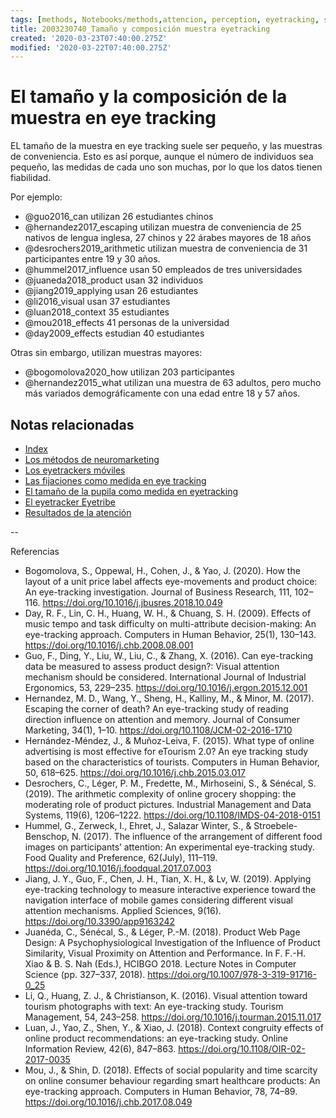 ```yaml
---
tags: [methods, Notebooks/methods,attencion, perception, eyetracking, sample, samplesize, Notebooks/attention, Notebooks/perception]
title: 2003230740_Tamaño y composición muestra eyetracking
created: '2020-03-23T07:40:00.275Z'
modified: '2020-03-22T07:40:00.275Z'
---
```


# El tamaño y la composición de la muestra en eye tracking

EL tamaño de la muestra en eye tracking suele ser pequeño, y las muestras de conveniencia. Esto es así porque, aunque el número de individuos sea pequeño, las medidas de cada uno son muchas, por lo que los datos tienen fiabilidad.

Por ejemplo:
- @guo2016_can utilizan 26 estudiantes chinos
- @hernandez2017_escaping utilizan muestra de conveniencia de 25 nativos de lengua inglesa, 27 chinos y 22 árabes mayores de 18 años
- @desrochers2019_arithmetic utilizan muestra de conveniencia de 31 participantes entre 19 y 30 años.
- @hummel2017_influence usan 50 empleados de tres universidades
- @juaneda2018_product usan 32 individuos
- @jiang2019_applying usan 26 estudiantes
- @li2016_visual usan 37 estudiantes
- @luan2018_context 35 estudiantes
- @mou2018_effects 41 personas de la universidad
- @day2009_effects estudian 40 estudiantes

Otras sin embargo, utilizan muestras mayores:

- @bogomolova2020_how utilizan 203 participantes
- @hernandez2015_what utilizan una muestra de 63 adultos, pero mucho más variados demográficamente con una edad entre 18 y 57 años.

## Notas relacionadas

- [Index](_2003101705_index.md)
- [Los métodos de neuromarketing](2005150856_metodosneuromarketing.md)
- [Los eyetrackers móviles](2005251918_eyetrackers_moviles_gafas.md)
- [Las fijaciones como medida en eye tracking](2003230748_medidaseyetracking_fijaciones.md)
- [El tamaño de la pupila como medida en eyetracking](2003230803_pupilacomomedidadeatencion.md)
- [El eyetracker Eyetribe](2004071658_eyetracker_eyetribe.md)
- [Resultados de la atención](2003281707_mayor_atencion_no_necesariamente_mayor_recuerdo.md)

--

Referencias

- Bogomolova, S., Oppewal, H., Cohen, J., & Yao, J. (2020). How the layout of a unit price label affects eye-movements and product choice: An eye-tracking investigation. Journal of Business Research, 111, 102–116. https://doi.org/10.1016/j.jbusres.2018.10.049
- Day, R. F., Lin, C. H., Huang, W. H., & Chuang, S. H. (2009). Effects of music tempo and task difficulty on multi-attribute decision-making: An eye-tracking approach. Computers in Human Behavior, 25(1), 130–143. https://doi.org/10.1016/j.chb.2008.08.001
- Guo, F., Ding, Y., Liu, W., Liu, C., & Zhang, X. (2016). Can eye-tracking data be measured to assess product design?: Visual attention mechanism should be considered. International Journal of Industrial Ergonomics, 53, 229–235. https://doi.org/10.1016/j.ergon.2015.12.001
- Hernandez, M. D., Wang, Y., Sheng, H., Kalliny, M., & Minor, M. (2017). Escaping the corner of death? An eye-tracking study of reading direction influence on attention and memory. Journal of Consumer Marketing, 34(1), 1–10. https://doi.org/10.1108/JCM-02-2016-1710
- Hernández-Méndez, J., & Muñoz-Leiva, F. (2015). What type of online advertising is most effective for eTourism 2.0? An eye tracking study based on the characteristics of tourists. Computers in Human Behavior, 50, 618–625. https://doi.org/10.1016/j.chb.2015.03.017
- Desrochers, C., Léger, P. M., Fredette, M., Mirhoseini, S., & Sénécal, S. (2019). The arithmetic complexity of online grocery shopping: the moderating role of product pictures. Industrial Management and Data Systems, 119(6), 1206–1222. https://doi.org/10.1108/IMDS-04-2018-0151
- Hummel, G., Zerweck, I., Ehret, J., Salazar Winter, S., & Stroebele-Benschop, N. (2017). The influence of the arrangement of different food images on participants’ attention: An experimental eye-tracking study. Food Quality and Preference, 62(July), 111–119. https://doi.org/10.1016/j.foodqual.2017.07.003
- Jiang, J. Y., Guo, F., Chen, J. H., Tian, X. H., & Lv, W. (2019). Applying eye-tracking technology to measure interactive experience toward the navigation interface of mobile games considering different visual attention mechanisms. Applied Sciences, 9(16). https://doi.org/10.3390/app9163242
- Juanéda, C., Sénécal, S., & Léger, P.-M. (2018). Product Web Page Design: A Psychophysiological Investigation of the Influence of Product Similarity, Visual Proximity on Attention and Performance. In F. F.-H. Xiao & B. S. Nah (Eds.), HCIBGO 2018. Lecture Notes in Computer Science (pp. 327–337, 2018). https://doi.org/10.1007/978-3-319-91716-0_25
- Li, Q., Huang, Z. J., & Christianson, K. (2016). Visual attention toward tourism photographs with text: An eye-tracking study. Tourism Management, 54, 243–258. https://doi.org/10.1016/j.tourman.2015.11.017
- Luan, J., Yao, Z., Shen, Y., & Xiao, J. (2018). Context congruity effects of online product recommendations: an eye-tracking study. Online Information Review, 42(6), 847–863. https://doi.org/10.1108/OIR-02-2017-0035
- Mou, J., & Shin, D. (2018). Effects of social popularity and time scarcity on online consumer behaviour regarding smart healthcare products: An eye-tracking approach. Computers in Human Behavior, 78, 74–89. https://doi.org/10.1016/j.chb.2017.08.049
